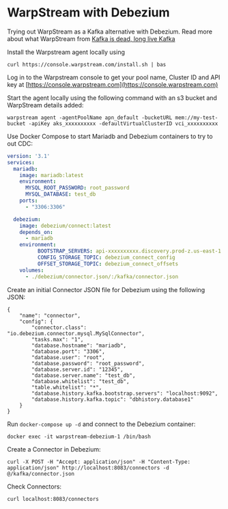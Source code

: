 # WarpStream with Debezium
Trying out WarpStream as a Kafka alternative with Debezium. Read more about what WarpStream from [Kafka is dead, long live Kafka](https://www.warpstream.com/blog/kafka-is-dead-long-live-kafka)

Install the Warpstream agent locally using

```
curl https://console.warpstream.com/install.sh | bas
```

Log in to the Warpstream console to get your pool name, Cluster ID and API key at [https://console.warpstream.com](https://console.warpstream.com)

Start the agent locally using the following command with an s3 bucket and WarpStream details added:

```
warpstream agent -agentPoolName apn_default -bucketURL mem://my-test-bucket -apiKey aks_xxxxxxxxxx -defaultVirtualClusterID vci_xxxxxxxxxx
```

Use Docker Compose to start Mariadb and Debezium containers to try to out CDC:

```docker-compose.yml
version: '3.1'
services:
  mariadb:
    image: mariadb:latest
    environment:
      MYSQL_ROOT_PASSWORD: root_password
      MYSQL_DATABASE: test_db
    ports:
      - "3306:3306"

  debezium:
    image: debezium/connect:latest
    depends_on:
      - mariadb
    environment:
          BOOTSTRAP_SERVERS: api-xxxxxxxxxx.discovery.prod-z.us-east-1.warpstream.com:9092
          CONFIG_STORAGE_TOPIC: debezium_connect_config
          OFFSET_STORAGE_TOPIC: debezium_connect_offsets
    volumes:
      - ./debezium/connector.json/:/kafka/connector.json
```

Create an initial Connector JSON file for Debezium using the following JSON:

```
{
    "name": "connector",
    "config": {
        "connector.class": "io.debezium.connector.mysql.MySqlConnector",
        "tasks.max": "1",
        "database.hostname": "mariadb",
        "database.port": "3306",
        "database.user": "root",
        "database.password": "root_password",
        "database.server.id": "12345",
        "database.server.name": "test_db",
        "database.whitelist": "test_db",
        "table.whitelist": "*",
        "database.history.kafka.bootstrap.servers": "localhost:9092",
        "database.history.kafka.topic": "dbhistory.database1"
    }
}
```

Run `docker-compose up -d` and connect to the Debezium container:

```
docker exec -it warpstream-debezium-1 /bin/bash
```

Create a Connector in Debezium:

```
curl -X POST -H "Accept: application/json" -H "Content-Type: application/json" http://localhost:8083/connectors -d @/kafka/connector.json
```

Check Connectors:

```
curl localhost:8083/connectors
```

